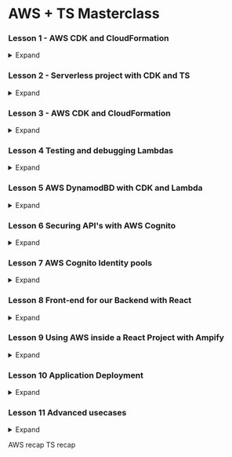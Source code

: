# AWS + TS Masterclass

### Lesson 1 - AWS CDK and CloudFormation

<details>
<summary>Expand</summary>


##### 1.1 AWS CDK cool presentation
1. Things to remember
    1. CDK is
        1. Reuseable version of CloudFormation
        1. Easier to read than CloudFormation
        1. Available in
            1. Python
            1. C#
            1. TS

##### 1.2 AWS CloudFormation
1. Verify if CDK is properly running
    1. AWS CLI
        1. ![](note-imgs/chapt1.01.jpg)
    1. AWS CDK
        1. ![](note-imgs/chapt1.02.jpg)

1. Initialize within TS
    1. ![](note-imgs/chapt1.03.jpg)
        1. `cdk init app --language typescript`
1. Define your Stack within initialized folder
    1. `bin` folder
        1. place where cdk is initialized with `new cdk.App()`
        1. ![](note-imgs/chapt1.04.jpg)
    1. `lib` folder 
        1. place where `CdkStack` is defined
        1. ![](note-imgs/chapt1.05.jpg)
        1. ![](note-imgs/chapt1.06.jpg)
    1. `jest.config.js`
        1. ![](note-imgs/chapt1.07.jpg)
1. `cdk synth` to generate CloudFront `.json` files
    1. ![](note-imgs/chapt1.09.jpg)
        1. ![](note-imgs/chapt1.08.jpg) 
1. `cdk bootstrap` to send stack metadata to your AWS account
    1. ![](note-imgs/chapt1.10.jpg)
        1. ![](note-imgs/chapt1.11.jpg)
1. `cdk deploy`
    1. ![](note-imgs/chapt1.12.jpg)
        1. ![](note-imgs/chapt1.13.jpg)

##### 1.4 CDK Project exploration
1. CDK configuration file - `cdk.json`
    1. ![](note-imgs/chapt1.14.jpg)
        1.  `"app"` holds the running command when CDK starts
        1. note that it runs `ts-node` which DOES NOT read JS... just pure TS
1. `bin` cdk.ts
    1. ![](note-imgs/chapt1.15.jpg)
        1.  This is where deployment properties are set
    1. Also you can deploy MULTIPLE stacks from this file
        1. ![](note-imgs/chapt1.22.jpg)
            1. ![](note-imgs/chapt1.23.jpg)
1. `lib` stack.ts
    1. ![](note-imgs/chapt1.16.jpg)
        1.  This is where stack definitions go

1. Inserting custom CDK S3 commands
    1. Install S3 library
        1. ![](note-imgs/chapt1.17.jpg)
    1. Import
        1. ![](note-imgs/chapt1.18.jpg)
    1. Implement
        1. ![](note-imgs/chapt1.19.jpg)
    1. Merely adding `{}` allows to pull a list of CDK properties
        1. ![](note-imgs/chapt1.20.jpg)
    1. Don't forget to import 
        1. ![](note-imgs/chapt1.21.jpg)
    1. `cdk deploy`




##### 1.5 AWS CDK types and commands
1. `cdk deploy`
    1. `cdk deploy SpecificStack` 
        1. ![](note-imgs/chapt1.24.jpg)
    1. 
        1. 
1. `cdk list`
    1. lists available stacks IN THE `cdk.out`
        1. ![](note-imgs/chapt1.25.jpg)
    1. 
1. `cdk diff`
    1. shows recent changes in bucket
        1. ![](note-imgs/chapt1.26.jpg)
1. `cdk destroy`
    1. destroys SPECIFIED stack
        1. ![](note-imgs/chapt1.27.jpg)
        1. ![](note-imgs/chapt1.28.jpg)
1. `cdk doctor`
    1. tells us if there are problems with stacks
        1. ![](note-imgs/chapt1.29.jpg)



##### 1.6 AWS CDK outputs
1. What are outputs?
    1. Metadata about name of generated stack resources
        1. allows you to recall names of stack resources WITHOUT having to go through the console
1. What does an output look like?
    1. In code
        1. ![](note-imgs/chapt1.30.jpg)
    1. In output
        1. ![](note-imgs/chapt1.31.jpg)
    1. In AWS Console
        1. ![](note-imgs/chapt1.32.jpg)


##### 1.7 CDK Deployment parameters
1. What are Parameters
    1. Allows for changes to stacks that are already deployed
1. Import and utilize
    1. ![](note-imgs/chapt1.36.jpg)
    1. ![](note-imgs/chapt1.35.jpg) 
1. Checking output in AWS Console
    1. ![](note-imgs/chapt1.33.jpg)
        1. 
1. Changing a parameter mid-deployment
    1. ![](note-imgs/chapt1.34.jpg)
        1. 


##### 1.8 CDK core - recap
1. Best Reference when using AWS CDK... AWS CDK API reference
    1. ![](note-imgs/chapt1.37.jpg)
1. All reference are `aws-nameOfAWSresource`
    1. ![](note-imgs/chapt1.38.jpg)
1. Other Reference ... AWS CDK github page
    1. Always check for issues
        1. ![](note-imgs/chapt1.39.jpg)


</details>




### Lesson 2 - Serverless project with CDK and TS

<details>
<summary>Expand</summary>


##### 2.1 AWS CDK Typescript project from scratch
1. What is good about CDK v2
    1. Allows for all constructs to be imported via one package

##### 2.2 CDK project implementation - part 2
1. Overview of Organization
    1. Try to maintain TS CDK logic within `infrastructure` folder
        1. Put Stack configuration/logic within `*Stack.ts` file
        1. Put CDK logic that runs Stack within `Launcher.ts` file
            1. ![](note-imgs/chapt2.06.jpg)
1. Overview of starting a CDK project
    1. initialize GitHub project / checkout locally
    1. `npm init -y`
    1. `npm i -D aws-ckd aws-cdk-lib constructs ts-node typescript`
    1. create a separate folder holding the logic of CDK files
        1. folder
            1. ![](note-imgs/chapt2.01.jpg)
        1. Stack configuration
            1. ![](note-imgs/chapt2.03.jpg)
        1. Launcher configuration
            1. ![](note-imgs/chapt2.04.jpg)
    1. modify `cdk.json`
        1. ` {
           "app":"npx infrastructure/Launcher.ts" 
        }`
            1. ![](note-imgs/chapt2.02.jpg)
    1. initialize TS with `tsc init`
        1. ![](note-imgs/chapt2.05.jpg)
    1. `synth` to get `tsconfig`
    1. 
        1. 
            1. 


##### 2.3 Basic AWS Lambda
1. Overview
    1. AWS Lambda 
        1. Must be kept separate from main logic
            1. consider putting it within a `services`
                1. ![](note-imgs/chapt2.07.jpg) 
    1. 
        1. 
            1. 
1. Basics of implementing Lambda Logic
    1. import `Function` from `aws-lambda`
        1. ![](note-imgs/chapt2.10.jpg)
            1. 
    1. run `Function` from `aws-lambda` with:
        1. `runtime:` parameter, which provides options of 
            1. ![](note-imgs/chapt2.09.jpg)
        1. `code:` parameter, which provides options of 
            1. ![](note-imgs/chapt2.08.jpg)
        1. `handler:` parameter, which picks out what function of the file runs
            1. ![](note-imgs/chapt2.11.jpg) 
                1. ![](note-imgs/chapt2.12.jpg)
    1. run `cdk synth` to see files
        1. ![](note-imgs/chapt2.13.jpg)
            1. ![](note-imgs/chapt2.14.jpg)


##### 2.4 AWS API Gateway and Lambda
1. Overview
    1. Implementing API Gateway
        1. Wrap `LambdaFunction` within an `Integration`
        1. Add a `private` api
        1. Within constructor, add a `RestApi` resource *with a name*
        1. Within constructor, Attach a method to resource *WITH AN HTTP VERB*
    1. Test via REST Client
        1. ![](note-imgs/chapt2.19.jpg)
1. Implement API Gateway
    1. Import 
        1. `RestApi` from `aws-cdk-lib/lib/aws-apigateway`
            1. ![](note-imgs/chapt2.15.jpg)
    1. Implement an integration
        1. Utilize ApiGateway's `LambdaIntegration` and wrap the Lambda Function in it
            1. ![](note-imgs/chapt2.16.jpg)
    1. Add a resource to the `api.root`
        1. Utilize ApiGateway's `RestApi.root.addResource()` to create a resource called `'hello'`
            1. ![](note-imgs/chapt2.17.jpg)
    1. Add integration to the named resource as a Method
        1. Utilize ApiGateways' `RestApi.root.addMethod` to tie the integration as a `Get` route
            1. ![](note-imgs/chapt2.18.jpg)
1. Implement HTTP test
    1. Code a `.http` file
        1. ![](note-imgs/chapt2.20.jpg)
    1. ![](note-imgs/chapt2.21.jpg)
            1. 

##### 2.5 AWS DynamoDB with CDK
1. Overview
    1. Keep DynamoDB Logic separate
        1. 
    1. Remember your fundamental database interaction
        1. Variables
            1. name
            1. primaryKey
    1. Remember your stack
        1. Variable
            1. stack
    1. Remember to set an initialization function
        1. to organize the order of functions
            1. ![](note-imgs/chapt2.22.jpg)
    1. Remember to add Database function
        1. to create Table
            1. ![](note-imgs/chapt2.23.jpg)

1. Creating a Table
    1. Establishing Generic Table function
        1. establish private variables of table + stack
            1. ![](note-imgs/chapt2.27.jpg)
        1. Establish initialization function to manage functions
            1. ![](note-imgs/chapt2.28.jpg)
        1. Establish table creation within initialization
            1. utilize a new `Table` that takes in ...
                1. stack
                1. new name
                1. object with partitionKey / table name
            1. ![](note-imgs/chapt2.29.jpg)
1. Implement table function within `*Stack.ts`
    1. Remember your parameters
        1. ![](note-imgs/chapt2.30.jpg)

1. Check and deploy
    1. `cdk synth` and `cdk deploy`
        1. ![](note-imgs/chapt2.31.jpg)



</details>


### Lesson 3 - AWS CDK and CloudFormation

<details>
<summary>Expand</summary>

##### 3.1 Section intro
1. 
    1. 
        1. 
            1. 
    1. 
        1. 
            1. 

1. 
    1. 
        1. 
            1. 
    1. 
        1. 
            1. 
1. 
    1. 
        1. 
            1. 
    1. 
        1. 
            1. 

1. 
    1. 
        1. 
            1. 
    1. 
        1. 
            1. 

##### 3.1 Lambda bundling problem
1. 
    1. 
        1. 
            1. 
    1. 
        1. 
            1. 

1. 
    1. 
        1. 
            1. 
    1. 
        1. 
            1. 



##### 3.1 CDK Node Lambda
1. 
    1. 
        1. 
            1. 
    1. 
        1. 
            1. 

1. 
    1. 
        1. 
            1. 
    1. 
        1. 
            1. 


            
##### 3.1 Webpack intro
1. 
    1. 
        1. 
            1. 
    1. 
        1. 
            1. 

1. 
    1. 
        1. 
            1. 
    1. 
        1. 
            1. 


##### 3.1 Lambda Webpack setup
1. 
    1. 
        1. 
            1. 
    1. 
        1. 
            1. 

1. 
    1. 
        1. 
            1. 
    1. 
        1. 
            1. 

</details>

### Lesson 4 Testing and debugging Lambdas

<details>
<summary>Expand</summary>

##### 4.1 Section intro
1. 
    1. 
        1. 
            1. 
    1. 
        1. 
            1. 

1. 
    1. 
        1. 
            1. 
    1. 
        1. 
            1. 

##### 4.1 AWS CloudWatch logs
1. 
    1. 
        1. 
            1. 
    1. 
        1. 
            1. 

1. 
    1. 
        1. 
            1. 
    1. 
        1. 
            1. 

##### 4.1 Using the AWS sdk
1. 
    1. 
        1. 
            1. 
    1. 
        1. 
            1. 

1. 
    1. 
        1. 
            1. 
    1. 
        1. 
            1. 


</details>






### Lesson 5 AWS DynamodBD with CDK and Lambda

<details>
<summary>Expand</summary>


##### 5.1 Section intro
1. 
    1. 
        1. 
            1. 
    1. 
        1. 
            1. 

1. 
    1. 
        1. 
            1. 
    1. 
        1. 
            1. 

##### 5.2 Put item
1. 
    1. 
        1. 
            1. 
    1. 
        1. 
            1. 

1. 
    1. 
        1. 
            1. 
    1. 
        1. 
            1. 

##### 5.3 Getting data from ApiGateway
1. 
    1. 
        1. 
            1. 
    1. 
        1. 
            1. 

1. 
    1. 
        1. 
            1. 
    1. 
        1. 
            1. 

##### 5.4 DynamoDb lambda initial setup
1. 
    1. 
        1. 
            1. 
    1. 
        1. 
            1. 

1. 
    1. 
        1. 
            1. 
    1. 
        1. 
            1. 

##### 5.5 DynamoDb lambda finish
1. 
    1. 
        1. 
            1. 
    1. 
        1. 
            1. 

1. 
    1. 
        1. 
            1. 
    1. 
        1. 
            1. 

##### 5.6 Scan operation
1. 
    1. 
        1. 
            1. 
    1. 
        1. 
            1. 

1. 
    1. 
        1. 
            1. 
    1. 
        1. 
            1. 

##### 5.7 Query operation
1. 
    1. 
        1. 
            1. 
    1. 
        1. 
            1. 

1. 
    1. 
        1. 
            1. 
    1. 
        1. 
            1. 

##### 5.8 Query on secondary indexes
1. 
    1. 
        1. 
            1. 
    1. 
        1. 
            1. 

1. 
    1. 
        1. 
            1. 
    1. 
        1. 
            1. 

##### 5.9 Update operation
1. 
    1. 
        1. 
            1. 
    1. 
        1. 
            1. 

1. 
    1. 
        1. 
            1. 
    1. 
        1. 
            1. 

##### 5.10 Delete operation
1. 
    1. 
        1. 
            1. 
    1. 
        1. 
            1. 

1. 
    1. 
        1. 
            1. 
    1. 
        1. 
            1. 

##### 5.11 Data validation
1. 
    1. 
        1. 
            1. 
    1. 
        1. 
            1. 

1. 
    1. 
        1. 
            1. 
    1. 
        1. 
            1. 

##### 5.12 Project small fixes
1. 
    1. 
        1. 
            1. 
    1. 
        1. 
            1. 

1. 
    1. 
        1. 
            1. 
    1. 
        1. 
            1. 

</details>






### Lesson 6 Securing API's with AWS Cognito

<details>
<summary>Expand</summary>
##### 6.1 Section intro
1. 
    1. 
        1. 
            1. 
    1. 
        1. 
            1. 

1. 
    1. 
        1. 
            1. 
    1. 
        1. 
            1. 


##### 6.2 AWS Cognito presentation
1. 
    1. 
        1. 
            1. 
    1. 
        1. 
            1. 

1. 
    1. 
        1. 
            1. 
    1. 
        1. 
            1. 

##### 6.3 Cognito in the AWS console
1. 
    1. 
        1. 
            1. 
    1. 
        1. 
            1. 

1. 
    1. 
        1. 
            1. 
    1. 
        1. 
            1. 

##### 6.4 Generating JWT tokens with AWS Amplify
1. 
    1. 
        1. 
            1. 
    1. 
        1. 
            1. 

1. 
    1. 
        1. 
            1. 
    1. 
        1. 
            1. 

##### 6.5 Using AWS Cognito tokens
1. 
    1. 
        1. 
            1. 
    1. 
        1. 
            1. 

1. 
    1. 
        1. 
            1. 
    1. 
        1. 
            1. 

##### 6.6 Understanding JWT tokens
1. 
    1. 
        1. 
            1. 
    1. 
        1. 
            1. 

1. 
    1. 
        1. 
            1. 
    1. 
        1. 
            1. 

##### 6.7 AWS Cognito with CDK: UserPool
1. 
    1. 
        1. 
            1. 
    1. 
        1. 
            1. 

1. 
    1. 
        1. 
            1. 
    1. 
        1. 
            1. 

##### 6.8 AWS Cognito with CDK: UserPoolClient
1. 
    1. 
        1. 
            1. 
    1. 
        1. 
            1. 

1. 
    1. 
        1. 
            1. 
    1. 
        1. 
            1. 

##### 6.9 Testing CDK with Cognito
1. 
    1. 
        1. 
            1. 
    1. 
        1. 
            1. 

1. 
    1. 
        1. 
            1. 
    1. 
        1. 
            1. 

##### 6.10 Access control with Cognito groups
1. 
    1. 
        1. 
            1. 
    1. 
        1. 
            1. 

1. 
    1. 
        1. 
            1. 
    1. 
        1. 
            1. 

</details>










### Lesson 7 AWS Cognito Identity pools


<details>
<summary>Expand</summary>
##### 7.1 Section intro
1. 
    1. 
        1. 
            1. 
    1. 
        1. 
            1. 

1. 
    1. 
        1. 
            1. 
    1. 
        1. 
            1. 

##### 7.2 AWS Cognito Identity pools in the console
1. 
    1. 
        1. 
            1. 
    1. 
        1. 
            1. 

1. 
    1. 
        1. 
            1. 
    1. 
        1. 
            1. 

##### 7.3 Getting AWS temporary credentials
1. 
    1. 
        1. 
            1. 
    1. 
        1. 
            1. 

1. 
    1. 
        1. 
            1. 
    1. 
        1. 
            1. 

##### 7.4 Identity pools in CDK
1. 
    1. 
        1. 
            1. 
    1. 
        1. 
            1. 

1. 
    1. 
        1. 
            1. 
    1. 
        1. 
            1. 

##### 7.5 IAM roles in CDK
1. 
    1. 
        1. 
            1. 
    1. 
        1. 
            1. 

1. 
    1. 
        1. 
            1. 
    1. 
        1. 
            1. 

##### 7.6 IAM role mappings
1. 
    1. 
        1. 
            1. 
    1. 
        1. 
            1. 

1. 
    1. 
        1. 
            1. 
    1. 
        1. 
            1. 

##### 7.7 Testing AWS temporary credentials
1. 
    1. 
        1. 
            1. 
    1. 
        1. 
            1. 

1. 
    1. 
        1. 
            1. 
    1. 
        1. 
            1. 

##### 7.8 Further features of AWS Cognito
1. 
    1. 
        1. 
            1. 
    1. 
        1. 
            1. 

1. 
    1. 
        1. 
            1. 
    1. 
        1. 
            1. 

</details>






### Lesson 8 Front-end for our Backend with React

<details>
<summary>Expand</summary>

##### 8.1 Section intro
1. 
    1. 
        1. 
            1. 
    1. 
        1. 
            1. 

1. 
    1. 
        1. 
            1. 
    1. 
        1. 
            1. 

##### 8.2 Create react app and git
1. 
    1. 
        1. 
            1. 
    1. 
        1. 
            1. 

1. 
    1. 
        1. 
            1. 
    1. 
        1. 
            1. 

##### 8.3 Base project structure
1. 
    1. 
        1. 
            1. 
    1. 
        1. 
            1. 

1. 
    1. 
        1. 
            1. 
    1. 
        1. 
            1. 

##### 8.4 Understanding state and props, child, parent
1. 
    1. 
        1. 
            1. 
    1. 
        1. 
            1. 

1. 
    1. 
        1. 
            1. 
    1. 
        1. 
            1. 

##### 8.5 First class component
1. 
    1. 
        1. 
            1. 
    1. 
        1. 
            1. 

1. 
    1. 
        1. 
            1. 
    1. 
        1. 
            1. 

##### 8.6 Child components
1. 
    1. 
        1. 
            1. 
    1. 
        1. 
            1. 

1. 
    1. 
        1. 
            1. 
    1. 
        1. 
            1. 

##### 8.7 Handling events
1. 
    1. 
        1. 
            1. 
    1. 
        1. 
            1. 

1. 
    1. 
        1. 
            1. 
    1. 
        1. 
            1. 

##### 8.8 Conditional rendering
1. 
    1. 
        1. 
            1. 
    1. 
        1. 
            1. 

1. 
    1. 
        1. 
            1. 
    1. 
        1. 
            1. 

##### 8.9 Data from child to parent
1. 
    1. 
        1. 
            1. 
    1. 
        1. 
            1. 

1. 
    1. 
        1. 
            1. 
    1. 
        1. 
            1. 

##### 8.10 Routing - NavBar
1. 
    1. 
        1. 
            1. 
    1. 
        1. 
            1. 

1. 
    1. 
        1. 
            1. 
    1. 
        1. 
            1. 

##### 8.11 Routing - Router
1. 
    1. 
        1. 
            1. 
    1. 
        1. 
            1. 

1. 
    1. 
        1. 
            1. 
    1. 
        1. 
            1. 

##### 8.12 Small Css
1. 
    1. 
        1. 
            1. 
    1. 
        1. 
            1. 

1. 
    1. 
        1. 
            1. 
    1. 
        1. 
            1. 

##### 8.13 State of the app
1. 
    1. 
        1. 
            1. 
    1. 
        1. 
            1. 

1. 
    1. 
        1. 
            1. 
    1. 
        1. 
            1. 

##### 8.14 Rendering async table: setup
1. 
    1. 
        1. 
            1. 
    1. 
        1. 
            1. 

1. 
    1. 
        1. 
            1. 
    1. 
        1. 
            1. 

##### 8.15 Rendering async table: adding rows
1. 
    1. 
        1. 
            1. 
    1. 
        1. 
            1. 

1. 
    1. 
        1. 
            1. 
    1. 
        1. 
            1. 

##### 8.16 Space component build
1. 
    1. 
        1. 
            1. 
    1. 
        1. 
            1. 

1. 
    1. 
        1. 
            1. 
    1. 
        1. 
            1. 

##### 8.17 Spaces component
1. 
    1. 
        1. 
            1. 
    1. 
        1. 
            1. 

1. 
    1. 
        1. 
            1. 
    1. 
        1. 
            1. 

##### 8.18 Routing and stiling spaces
1. 
    1. 
        1. 
            1. 
    1. 
        1. 
            1. 

1. 
    1. 
        1. 
            1. 
    1. 
        1. 
            1. 

##### 8.19 Modal content
1. 
    1. 
        1. 
            1. 
    1. 
        1. 
            1. 

1. 
    1. 
        1. 
            1. 
    1. 
        1. 
            1. 

##### 8.20 Display modal
1. 
    1. 
        1. 
            1. 
    1. 
        1. 
            1. 

1. 
    1. 
        1. 
            1. 
    1. 
        1. 
            1. 




</details>



### Lesson 9 Using AWS inside a React Project with Ampify

<details>
<summary>Expand</summary>

##### 9.1 Section intro
1. 
    1. 
        1. 
            1. 
    1. 
        1. 
            1. 

1. 
    1. 
        1. 
            1. 
    1. 
        1. 
            1. 

##### 9.2  Setup and Amplify install
1. 
    1. 
        1. 
            1. 
    1. 
        1. 
            1. 

1. 
    1. 
        1. 
            1. 
    1. 
        1. 
            1. 

##### 9.3 Cognito login from React code
1. 
    1. 
        1. 
            1. 
    1. 
        1. 
            1. 

1. 
    1. 
        1. 
            1. 
    1. 
        1. 
            1. 

##### 9.4 Amplify issue solved
1. 
    1. 
        1. 
            1. 
    1. 
        1. 
            1. 

1. 
    1. 
        1. 
            1. 
    1. 
        1. 
            1. 

##### 9.5 Photo bucket name and bucket CORS
1. 
    1. 
        1. 
            1. 
    1. 
        1. 
            1. 

1. 
    1. 
        1. 
            1. 
    1. 
        1. 
            1. 

##### 9.6 Passing the bucket ARN to Auth
1. 
    1. 
        1. 
            1. 
    1. 
        1. 
            1. 

1. 
    1. 
        1. 
            1. 
    1. 
        1. 
            1. 

##### 9.7 Lambda CORS
1. 
    1. 
        1. 
            1. 
    1. 
        1. 
            1. 

1. 
    1. 
        1. 
            1. 
    1. 
        1. 
            1. 

##### 9.8 Create space component
1. 
    1. 
        1. 
            1. 
    1. 
        1. 
            1. 

1. 
    1. 
        1. 
            1. 
    1. 
        1. 
            1. 

##### 9.9 AWS credentials in the browser
1. 
    1. 
        1. 
            1. 
    1. 
        1. 
            1. 

1. 
    1. 
        1. 
            1. 
    1. 
        1. 
            1. 

##### 9.10 Uploading public files
1. 
    1. 
        1. 
            1. 
    1. 
        1. 
            1. 

1. 
    1. 
        1. 
            1. 
    1. 
        1. 
            1. 

##### 9.11 Creating spaces
1. 
    1. 
        1. 
            1. 
    1. 
        1. 
            1. 

1. 
    1. 
        1. 
            1. 
    1. 
        1. 
            1. 

##### 9.12 Getting spaces
1. 
    1. 
        1. 
            1. 
    1. 
        1. 
            1. 

1. 
    1. 
        1. 
            1. 
    1. 
        1. 
            1. 


</details>







### Lesson 10 Application Deployment

<details>
<summary>Expand</summary>

##### 10.2 Section intro
1. 
    1. 
        1. 
            1. 
    1. 
        1. 
            1. 

1. 
    1. 
        1. 
            1. 
    1. 
        1. 
            1. 

##### 10.3 Deployment To S3 and CloudFront
1. 
    1. 
        1. 
            1. 
    1. 
        1. 
            1. 

1. 
    1. 
        1. 
            1. 
    1. 
        1. 
            1. 

##### 10.4 Discussion about finishing
1. 
    1. 
        1. 
            1. 
    1. 
        1. 
            1. 

1. 
    1. 
        1. 
            1. 
    1. 
        1. 
            1. 

##### 10.5 Exploring the finished app
1. 
    1. 
        1. 
            1. 
    1. 
        1. 
            1. 

1. 
    1. 
        1. 
            1. 
    1. 
        1. 
            1. 

</details>






### Lesson 11 Advanced usecases

<details>
<summary>Expand</summary>
##### 2.1 Intro
1. 
    1. 
        1. 
            1. 
    1. 
        1. 
            1. 

1. 
    1. 
        1. 
            1. 
    1. 
        1. 
            1. 


</details>


AWS recap
TS recap






